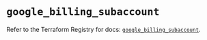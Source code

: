 # `google_billing_subaccount`

Refer to the Terraform Registry for docs: [`google_billing_subaccount`](https://registry.terraform.io/providers/hashicorp/google/5.17.0/docs/resources/billing_subaccount).
